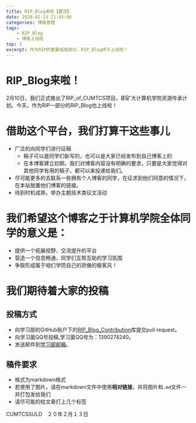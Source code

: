 ```yaml
---
title: RIP_Blog来啦【置顶】
date: 2020-02-13 21:45:00
categories: 博客管理
tags:
	- RIP_Blog
	- 博客上线啦
top: 1
excerpt: 作为RIP的重要组成部分，RIP_Blog终于上线啦！
---
```




# RIP_Blog来啦！

2月10日，我们正式推出了RIP_of_CUMTCS项目，即矿大计算机学院资源传承计划。今天，作为RIP一部分的RIP_Blog也上线啦！

# 借助这个平台，我们打算干这些事儿

- 广泛的向同学们进行征稿
	- 稿子可以是同学们新写的，也可以是大家已经发布到自己博客上的
	- 在本博客建立初期，我们对博客内容没有明确的要求，只要是大家觉得对其他同学有用的稿子，都可以来投递给我们。
- 尽可能更多的去联系一些拥有个人博客的同学，在征求到他们同意的情况下，在本站放置他们博客的链接。
- 待到时机成熟，举办主题技术类征文活动

# 我们希望这个博客之于计算机学院全体同学的意义是：

- 提供一个拓展视野、交流提升的平台
- 营造一个信息畅通，同学们互帮互助的学习氛围
- 争取形成属于咱们学院自己的骄傲的极客风！

# 我们期待着大家的投稿

## 投稿方式

- 向学习部的GitHub账户下的[RIP_Blog_Contribution](https://github.com/cumtcssuld/RIP_Blog_Contribution)库提交pull request。
- 向学习菌QQ号投稿,学习菌QQ号为：1390274240。
- 发送邮件到[学习部邮箱](cumtcssuld@foxmail.com)。

## 稿件要求

- 格式为markdown格式
- 若使用了图片，请在markdown文件中使用**相对链接**，并将图片和`.md`文件一并打包发给我们
- 请尽可能的给文章打上几个标签



CUMTCSSULD　２０年２月１３日
